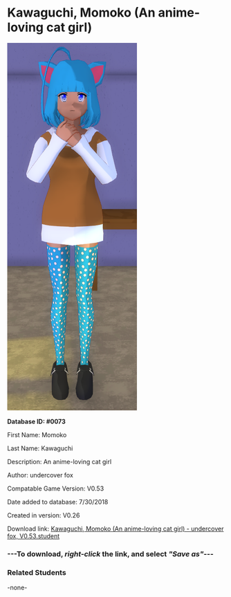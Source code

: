 # Kawaguchi, Momoko (An anime-loving cat girl)

<img src="../../Files/Images/Kawaguchi, Momoko (An anime-loving cat girl).png" title="Kawaguchi, Momoko (An anime-loving cat girl) - undercover fox, V0.53">

**Database ID: #0073**

First Name: Momoko

Last Name: Kawaguchi

Description: An anime-loving cat girl

Author: undercover fox

Compatable Game Version: V0.53

Date added to database: 7/30/2018

Created in version: V0.26

Download link: <a href="https://raw.githubusercontent.com/Arbiter1223/Daigaku-Gurashi-Custom-Students/master/Files/Student%20Files/Kawaguchi%2C%20Momoko%20(An%20anime-loving%20cat%20girl)%20-%20undercover%20fox%2C%20V0.53.student">Kawaguchi, Momoko (An anime-loving cat girl) - undercover fox, V0.53.student</a>

### ---**To download, _right-click_ the link, and select _"Save as"_**---

### Related Students

-none-
